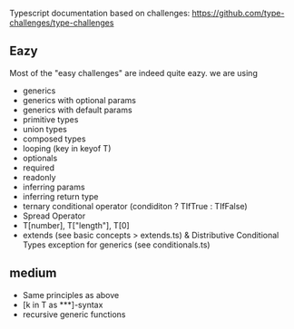Typescript documentation based on challenges:
https://github.com/type-challenges/type-challenges

## Eazy

Most of the "easy challenges" are indeed quite eazy.
we are using
   - generics
   - generics with optional params
   - generics with default params
   - primitive types
   - union types
   - composed types
   - looping (key in keyof T)
   - optionals
   - required
   - readonly
   - inferring params
   - inferring return type
   - ternary conditional operator (condiditon ? TIfTrue : TIfFalse)
   - Spread Operator
   - T[number], T["length"], T[0]
   - extends (see basic concepts > extends.ts) & Distributive Conditional Types exception for generics (see conditionals.ts)
## medium
   - Same principles as above
   - [k in T as ***]-syntax
   - recursive generic functions